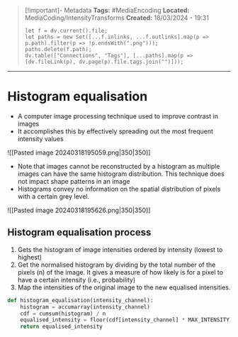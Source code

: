 > [!important]- Metadata
> **Tags:** #MediaEncoding 
> **Located:** MediaCoding/IntensityTransforms
> **Created:** 18/03/2024 - 19:31
> ```dataviewjs
> let f = dv.current().file;
> let paths = new Set([...f.inlinks, ...f.outlinks].map(p => p.path).filter(p => !p.endsWith(".png")));
> paths.delete(f.path);
> dv.table(["Connections", "Tags"], [...paths].map(p => [dv.fileLink(p), dv.page(p).file.tags.join("")]));
> ```

___
# Histogram equalisation
- A computer image processing technique used to improve contrast in images
- It accomplishes this by effectively spreading out the most frequent intensity values

![[Pasted image 20240318195059.png|350|350]]

- Note that images cannot be reconstructed by a histogram as multiple images can have the same histogram distribution. This technique does not impact shape patterns in an image
- Histograms convey no information on the spatial distribution of pixels with a certain grey level.

![[Pasted image 20240318195626.png|350|350]]
## Histogram equalisation process
1. Gets the histogram of image intensities ordered by intensity (lowest to highest)
2. Get the normalised histogram by dividing by the total number of the pixels (n) of the image. It gives a measure of how likely is for a pixel to have a certain intensity (i.e., probability)
3. Map the intensities of the original image to the new equalised intensities.

```python
def histogram_equalisation(intensity_channel):
    histogram = accumarray(intensity_channel) 
    cdf = cumsum(histogram) / n 
    equalised_intensity = floor(cdf[intensity_channel] * MAX_INTENSITY)
    return equalised_intensity
```
